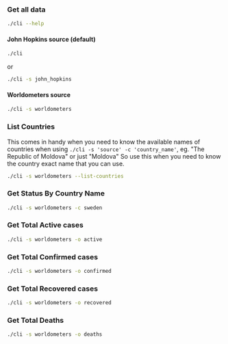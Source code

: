 ### Get all data

```bash
./cli --help
```
#### John Hopkins source (default)

```bash
./cli
```

or

```bash
./cli -s john_hopkins
```

#### Worldometers source

```bash
./cli -s worldometers
```

### List Countries

This comes in handy when you need to know the available names of countries
when using `./cli -s 'source' -c 'country_name'`, eg. "The Republic of Moldova" or just "Moldova"
So use this when you need to know the country exact name that you can use.

```bash
./cli -s worldometers --list-countries
```

### Get Status By Country Name

```bash
./cli -s worldometers -c sweden
```

### Get Total Active cases

```bash
./cli -s worldometers -o active
```

### Get Total Confirmed cases

```bash
./cli -s worldometers -o confirmed
```

### Get Total Recovered cases

```bash
./cli -s worldometers -o recovered
```

### Get Total Deaths

```bash
./cli -s worldometers -o deaths
```
